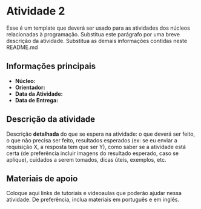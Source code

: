 # Atividade 2

Esse é um template que deverá ser usado para as atividades dos núcleos relacionadas à programação. Substitua este parágrafo por uma breve descrição da atividade. Substitua as demais informações contidas neste README.md

## Informações principais

- **Núcleo:**
- **Orientador:**
- **Data da Atividade:**
- **Data de Entrega:**

## Descrição da atividade

Descrição **detalhada** do que se espera na atividade: o que deverá ser feito, o que não precisa ser feito, resultados esperados (ex: se eu enviar a requisição X, a resposta tem que ser Y), como saber se a atividade está certa (de preferência incluir imagens do resultado esperado, caso se aplique), cuidados a serem tomados, dicas úteis, exemplos, etc.

## Materiais de apoio

Coloque aqui links de tutoriais e videoaulas que poderão ajudar nessa atividade. De preferência, inclua materiais em português e em inglês.
